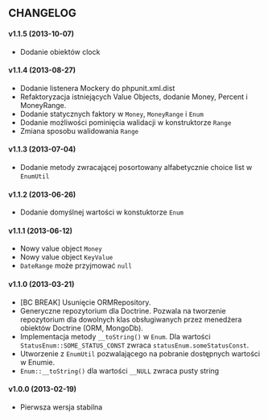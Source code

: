 ## CHANGELOG ##

#### v1.1.5 (2013-10-07) ####
- Dodanie obiektów clock

#### v1.1.4 (2013-08-27) ####
- Dodanie listenera Mockery do phpunit.xml.dist
- Refaktoryzacja istniejących Value Objects, dodanie Money, Percent i MoneyRange.
- Dodanie statycznych faktory w `Money`, `MoneyRange` i `Enum`
- Dodanie możliwości pominięcia walidacji w konstruktorze `Range`
- Zmiana sposobu walidowania `Range`

#### v1.1.3 (2013-07-04) ####
- Dodanie metody zwracającej posortowany alfabetycznie choice list w `EnumUtil`

#### v1.1.2 (2013-06-26) ####
- Dodanie domyślnej wartości w konstuktorze `Enum`

#### v1.1.1 (2013-06-12) ####
- Nowy value object `Money`
- Nowy value object `KeyValue`
- `DateRange` może przyjmować `null`

#### v1.1.0 (2013-03-21) ####
- [BC BREAK] Usunięcie ORMRepository.
- Generyczne repozytorium dla Doctrine. Pozwala na tworzenie repozytorium dla dowolnych klas obsługiwanych przez menedżera obiektów Doctrine (ORM, MongoDb).
- Implementacja metody `__toString()` w `Enum`. Dla wartości `StatusEnum::SOME_STATUS_CONST` zwraca `statusEnum.someStatusConst`.
- Utworzenie z `EnumUtil` pozwalającego na pobranie dostępnych wartości w Enumie.
- `Enum::__toString()` dla wartości `__NULL` zwraca pusty string

#### v1.0.0 (2013-02-19) ####
- Pierwsza wersja stabilna

